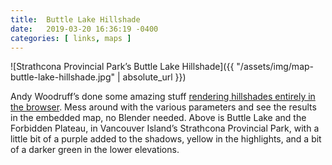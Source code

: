 ```yaml
---
title:  Buttle Lake Hillshade
date:   2019-03-20 16:36:19 -0400
categories: [ links, maps ]
---
```


![Strathcona Provincial Park’s Buttle Lake Hillshade]({{ "/assets/img/map-buttle-lake-hillshade.jpg" | absolute_url }})

Andy Woodruff’s done some amazing stuff [rendering hillshades entirely in the browser](https://observablehq.com/@awoodruff/diy-hillshade). Mess around with the various parameters and see the results in the embedded map, no Blender needed. Above is Buttle Lake and the Forbidden Plateau, in Vancouver Island’s Strathcona Provincial Park, with a little bit of a purple added to the shadows, yellow in the highlights, and a bit of a darker green in the lower elevations.